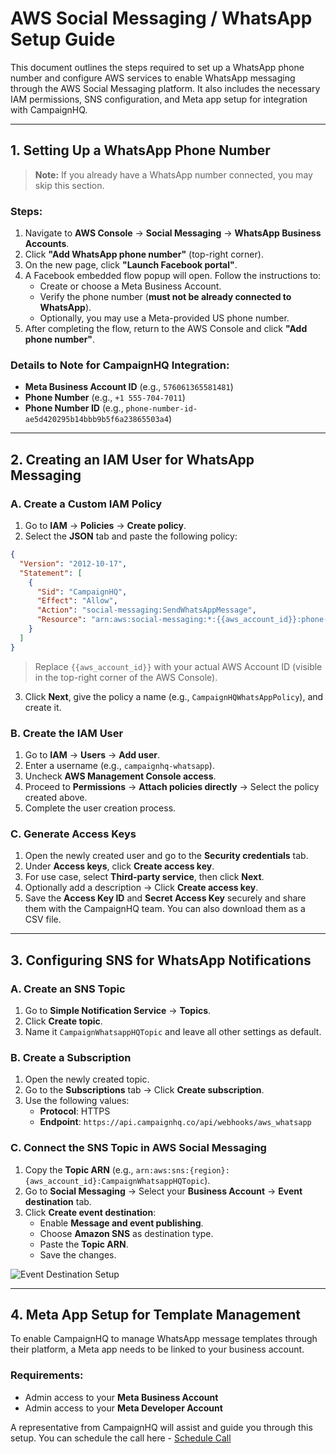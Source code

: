 
# AWS Social Messaging / WhatsApp Setup Guide

This document outlines the steps required to set up a WhatsApp phone number and configure AWS services to enable WhatsApp messaging through the AWS Social Messaging platform. It also includes the necessary IAM permissions, SNS configuration, and Meta app setup for integration with CampaignHQ.

---

## 1. Setting Up a WhatsApp Phone Number

> **Note:** If you already have a WhatsApp number connected, you may skip this section.

### Steps:

1. Navigate to **AWS Console** → **Social Messaging** → **WhatsApp Business Accounts**.
2. Click **"Add WhatsApp phone number"** (top-right corner).
3. On the new page, click **"Launch Facebook portal"**.
4. A Facebook embedded flow popup will open. Follow the instructions to:
   - Create or choose a Meta Business Account.
   - Verify the phone number (**must not be already connected to WhatsApp**).
   - Optionally, you may use a Meta-provided US phone number.
5. After completing the flow, return to the AWS Console and click **"Add phone number"**.

### Details to Note for CampaignHQ Integration:

- **Meta Business Account ID** (e.g., `576061365581481`)
- **Phone Number** (e.g., `+1 555-704-7011`)
- **Phone Number ID** (e.g., `phone-number-id-ae5d420295b14bbb9b5f6a23865503a4`)

---

## 2. Creating an IAM User for WhatsApp Messaging

### A. Create a Custom IAM Policy

1. Go to **IAM** → **Policies** → **Create policy**.
2. Select the **JSON** tab and paste the following policy:

```json
{
  "Version": "2012-10-17",
  "Statement": [
    {
      "Sid": "CampaignHQ",
      "Effect": "Allow",
      "Action": "social-messaging:SendWhatsAppMessage",
      "Resource": "arn:aws:social-messaging:*:{{aws_account_id}}:phone-number-id/*"
    }
  ]
}
```

> Replace `{{aws_account_id}}` with your actual AWS Account ID (visible in the top-right corner of the AWS Console).

3. Click **Next**, give the policy a name (e.g., `CampaignHQWhatsAppPolicy`), and create it.

### B. Create the IAM User

1. Go to **IAM** → **Users** → **Add user**.
2. Enter a username (e.g., `campaignhq-whatsapp`).
3. Uncheck **AWS Management Console access**.
4. Proceed to **Permissions** → **Attach policies directly** → Select the policy created above.
5. Complete the user creation process.

### C. Generate Access Keys

1. Open the newly created user and go to the **Security credentials** tab.
2. Under **Access keys**, click **Create access key**.
3. For use case, select **Third-party service**, then click **Next**.
4. Optionally add a description → Click **Create access key**.
5. Save the **Access Key ID** and **Secret Access Key** securely and share them with the CampaignHQ team. You can also download them as a CSV file.

---

## 3. Configuring SNS for WhatsApp Notifications

### A. Create an SNS Topic

1. Go to **Simple Notification Service** → **Topics**.
2. Click **Create topic**.
3. Name it `CampaignWhatsappHQTopic` and leave all other settings as default.

### B. Create a Subscription

1. Open the newly created topic.
2. Go to the **Subscriptions** tab → Click **Create subscription**.
3. Use the following values:
   - **Protocol**: HTTPS  
   - **Endpoint**: `https://api.campaignhq.co/api/webhooks/aws_whatsapp`

### C. Connect the SNS Topic in AWS Social Messaging

1. Copy the **Topic ARN** (e.g., `arn:aws:sns:{region}:{aws_account_id}:CampaignWhatsappHQTopic`).
2. Go to **Social Messaging** → Select your **Business Account** → **Event destination** tab.
3. Click **Create event destination**:
   - Enable **Message and event publishing**.
   - Choose **Amazon SNS** as destination type.
   - Paste the **Topic ARN**.
   - Save the changes.
  
![Event Destination Setup](https://drive.google.com/uc?export=view&id=1I-2zAo7i4oS5NAPcL2uombOXLKYagnzI)

---

## 4. Meta App Setup for Template Management

To enable CampaignHQ to manage WhatsApp message templates through their platform, a Meta app needs to be linked to your business account.

### Requirements:

- Admin access to your **Meta Business Account**
- Admin access to your **Meta Developer Account**

A representative from CampaignHQ will assist and guide you through this setup. You can schedule the call here - [Schedule Call](https://www.campaignhq.co/schedule-demo/)

